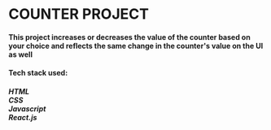 <h1>COUNTER PROJECT</h1>
<h4>This project increases or decreases the value of the counter based on your choice and reflects the same change in the counter's value on the UI as well<h4>
<h4>Tech stack used:<h4>
   <h5> HTML<br/>
    CSS<br/>
    Javascript<br/>
    React.js
    </h5>

